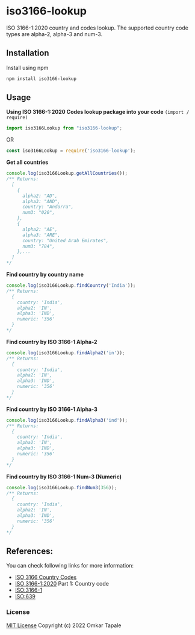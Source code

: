 # iso3166-lookup

ISO 3166-1:2020 country and codes lookup. The supported country code types are alpha-2, alpha-3 and num-3.

## Installation

Install using npm
```bash
npm install iso3166-lookup
```

## Usage
**Using ISO 3166-1:2020 Codes lookup package into your code** ```(import / require)```
```javascript
import iso3166Lookup from "iso3166-lookup";
```
OR
```javascript
const iso3166Lookup = require('iso3166-lookup');
```

**Get all countries**
```javascript
console.log(iso3166Lookup.getAllCountries());
/** Returns:
  [
    {
      alpha2: "AD",
      alpha3: "AND",
      country: "Andorra",
      num3: "020",
    },
    {
      alpha2: "AE",
      alpha3: "ARE",
      country: "United Arab Emirates",
      num3: "784",
    },...
  ]
*/
```

**Find country by country name**
```javascript
console.log(iso3166Lookup.findCountry('India'));
/** Returns:
  {
    country: 'India',
    alpha2: 'IN',
    alpha3: 'IND',
    numeric: '356'
  }
*/
```

**Find country by ISO 3166-1 Alpha-2**
```javascript
console.log(iso3166Lookup.findAlpha2('in'));
/** Returns:
  {
    country: 'India',
    alpha2: 'IN',
    alpha3: 'IND',
    numeric: '356'
  }
*/
```

**Find country by ISO 3166-1 Alpha-3**
```javascript
console.log(iso3166Lookup.findAlpha3('ind'));
/** Returns:
  {
    country: 'India',
    alpha2: 'IN',
    alpha3: 'IND',
    numeric: '356'
  }
*/
```

**Find country by ISO 3166-1 Num-3 (Numeric)**
```javascript
console.log(iso3166Lookup.findNum3(356));
/** Returns:
  {
    country: 'India',
    alpha2: 'IN',
    alpha3: 'IND',
    numeric: '356'
  }
*/
```

## References:

You can check following links for more information:
- [ISO 3166 Country Codes](https://www.iso.org/iso-3166-country-codes.html)
- [ISO 3166-1:2020](https://www.iso.org/standard/72482.html) Part 1: Country code
- [ISO:3166-1](https://en.wikipedia.org/wiki/ISO_3166-1)
- [ISO:639](https://en.wikipedia.org/wiki/ISO_639)

### License
[MIT License](https://github.com/omkartapale/iso3166-codes/blob/main/LICENSE)
Copyright (c) 2022 Omkar Tapale